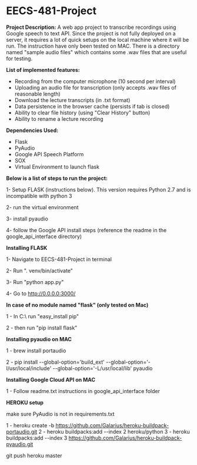 # EECS-481-Project

**Project Description:**
A web app project to transcribe recordings using Google speech to text API. Since the project is not fully deployed on a server, it requires a lot of quick setups on the local machine where it will be run. The instruction have only been tested on MAC. There is a directory named "sample audio files" which contains some .wav files that are useful for testing.

**List of implemented features:**
- Recording from the computer microphone (10 second per interval)
- Uploading an audio file for transcription (only accepts .wav files of reasonable length)
- Download the lecture transcripts (in .txt format)
- Data persistence in the browser cache (persists if tab is closed)
- Ability to clear file history (using "Clear History" button)
- Ability to rename a lecture recording


**Dependencies Used:**
- Flask
- PyAudio
- Google API Speech Platform
- SOX
- Virtual Environment to launch flask


**Below is a list of steps to run the project:**

1- Setup FLASK (instructions below). This version requires Python 2.7 and is incompatible with python 3

2- run the virtual environment

3- install pyaudio

4- follow the Google API install steps (reference the readme in the google_api_interface directory)


**Installing FLASK**

1- Navigate to EECS-481-Project in terminal

2- Run ". venv/bin/activate"

3- Run "python app.py"

4- Go to http://0.0.0.0:3000/


**In case of no module named "flask" (only tested on Mac)**

1 - In C:\ run "easy_install pip"

2 - then run "pip install flask"


**Installing pyaudio on MAC**

1 - brew install portaudio

2 - pip install --global-option='build_ext' --global-option='-I/usr/local/include' --global-option='-L/usr/local/lib' pyaudio

**Installing Google Cloud API on MAC**

1 - Follow readme.txt instructions in google_api_interface folder

**HEROKU setup**

make sure PyAudio is not in requirements.txt

1 - heroku create -b https://github.com/Galarius/heroku-buildpack-portaudio.git
2 - heroku buildpacks:add --index 2 heroku/python
3 - heroku buildpacks:add --index 3 https://github.com/Galarius/heroku-buildpack-pyaudio.git

git push heroku master
